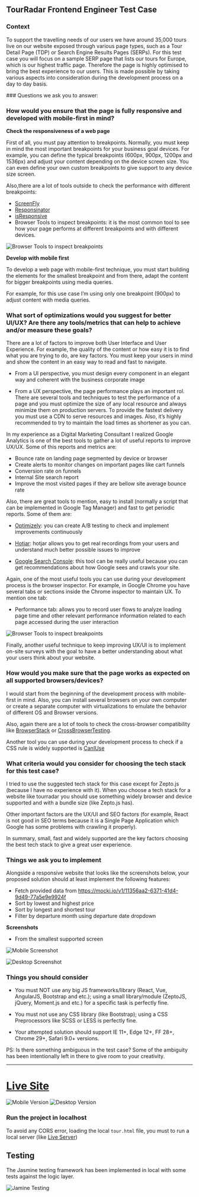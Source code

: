 ## TourRadar Frontend Engineer Test Case

### Context

To support the travelling needs of our users we have around 35,000 tours live on our website exposed through various page types, such as a Tour Detail Page (TDP) or Search Engine Results Pages (SERPs). For this test case you will focus on a sample SERP page that lists our tours for Europe, which is our highest traffic page. Therefore the page is highly optimised to bring the best experience to our users. This is made possible by taking various aspects into consideration during the development process on a day to day basis.

### Questions we ask you to answer:

### How would you ensure that the page is fully responsive and developed with mobile-first in mind?

**Check the responsiveness of a web page**

First of all, you must pay attention to breakpoints. Normally, you must keep in mind the most important breakpoints for your business goal devices. For example, you can define the typical breakpoints (600px, 900px, 1200px and 1536px) and adjust your content depending on the device screen size. You can even define your own custom breakpoints to give support to any device size screen.

Also,there are a lot of tools outside to check the performance with different breakpoints:

-   [ScreenFly](http://quirktools.com/screenfly/)
-   [Responsinator](https://www.responsinator.com/)
-   [isResponsive](http://www.isresponsive.com/)
-   Browser Tools to inspect breakpoints: it is the most common tool to see how your page performs at different breakpoints and with different devices.

![Browser Tools to inspect breakpoints](./doc/breakpoints-browser.png)

**Develop with mobile first**

To develop a web page with mobile-first technique, you must start building the elements for the smallest breakpoint and from there, adapt the content for bigger breakpoints using media queries.

For example, for this use case I’m using only one breakpoint (900px) to adjust content with media queries.

### What sort of optimizations would you suggest for better UI/UX? Are there any tools/metrics that can help to achieve and/or measure these goals?

There are a lot of factors to improve both User Interface and User Experience. For example, the quality of the content or how easy it is to find what you are trying to do, are key factors. You must keep your users in mind and show the content in an easy way to read and fast to navigate.

-   From a UI perspective, you must design every component in an elegant way and coherent with the business corporate image

-   From a UX perspective, the page performance plays an important rol. There are several tools and techniques to test the performance of a page and you must optimize the size of any local resource and always minimize them on production servers. To provide the fastest delivery you must use a CDN to serve resources and images. Also, it’s highly recommended to try to maintain the load times as shortener as you can.

In my experience as a Digital Marketing Consultant I realized Google Analytics is one of the best tools to gather a lot of useful reports to improve UX/UX. Some of this reports and metrics are:

-   Bounce rate on landing page segmented by device or browser
-   Create alerts to monitor changes on important pages like cart funnels
-   Conversion rate on funnels
-   Internal Site search report
-   Improve the most visited pages if they are bellow site average bounce rate

Also, there are great tools to mention, easy to install (normally a script that can be implemented in Google Tag Manager) and fast to get periodic reports. Some of them are:

-   [Optimizely](https://www.optimizely.com/): you can create A/B testing to check and implement improvements continuously

-   [Hotjar](https://www.hotjar.com/): hotjar allows you to get real recordings from your users and understand much better possible issues to improve

-   [Google Search Console](https://search.google.com/search-console/about): this tool can be really useful because you can get recommendations about how Google sees and crawls your site.

Again, one of the most useful tools you can use during your development process is the browser inspector. For example, in Google Chrome you have several tabs or sections inside the Chrome inspector to maintain UX. To mention one tab:

-   Performance tab: allows you to record user flows to analyze loading page time and other relevant performance information related to each page accessed during the user interaction

![Browser Tools to inspect breakpoints](./doc/performance-tab.png)

Finally, another useful technique to keep improving UX/UI is to implement on-site surveys with the goal to have a better understanding about what your users think about your website.

### How would you make sure that the page works as expected on all supported browsers/devices?

I would start from the beginning of the development process with mobile-first in mind. Also, you can install several browsers on your own computer or create a separate computer with virtualizations to emulate the behavior of different OS and Browser versions.

Also, again there are a lot of tools to check the cross-browser compatibility like [BrowserStack](https://www.browserstack.com/) or [CrossBrowserTesting](https://crossbrowsertesting.com/).

Another tool you can use during your development process to check if a CSS rule is widely supported is [CanIUse](https://caniuse.com/)

### What criteria would you consider for choosing the tech stack for this test case?

I tried to use the suggested tech stack for this case except for Zepto.js (because I have no experience with it). When you choose a tech stack for a website like tourradar you should use something widely browser and device supported and with a bundle size (like Zepto.js has).

Other important factors are the UX/UI and SEO factors (for example, React is not good in SEO terms because it is a Single Page Application which Google has some problems with crawling it properly).

In summary, small, fast and widely supported are the key factors choosing the best tech stack to give a great user experience.

### Things we ask you to implement

Alongside a responsive website that looks like the screenshots below, your proposed solution should at least implement the following features:

-   Fetch provided data from https://mocki.io/v1/11356aa2-6371-41d4-9d49-77a5e9e9924f
-   Sort by lowest and highest price
-   Sort by longest and shortest tour
-   Filter by departure month using departure date dropdown

**Screenshots**

-   From the smallest supported screen

![Mobile Screenshot](./doc/screenshot-mobile.png)

![Desktop Screenshot](./doc/screenshot-desktop.png)

### Things you should consider

-   You must NOT use any big JS frameworks/library (React, Vue, AngularJS, Bootstrap and etc.); using a small library/module (ZeptoJS, jQuery, Moment.js and etc.) for a specific task is perfectly fine.

-   You must not use any CSS library (like Bootstrap); using a CSS Preprocessors like SCSS or LESS is perfectly fine.

-   Your attempted solution should support IE 11+, Edge 12+, FF 28+, Chrome 29+, Safari 9.0+ versions.

PS: Is there something ambiguous in the test case? Some of the ambiguity has been intentionally left in there to give room to your creativity.

---

# [Live Site](https://tourradar-nicopixel.netlify.app/)

![Mobile Version](./doc/mobile-version.png)
![Desktop Version](./doc/desktopVersion.png)

### Run the project in localhost

To avoid any CORS error, loading the local `tour.html` file, you must to run a local server (like [Live Server](https://marketplace.visualstudio.com/items?itemName=ritwickdey.LiveServer))

## Testing

The Jasmine testing framework has been implemented in local with some tests against the logic layer.

![Jamine Testing](./doc/jasmine-testing.png)
